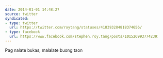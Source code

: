 ```yaml
---
date: 2014-01-01 14:48:27
source: twitter
syndicated:
- type: twitter
  url: https://twitter.com/roytang/statuses/418393284818374656/
- type: facebook
  url: https://www.facebook.com/stephen.roy.tang/posts/10152699377423912
---
```


Pag nalate bukas, malalate buong taon